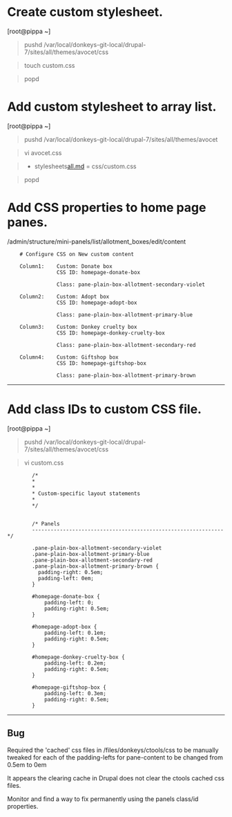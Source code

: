 # Create custom stylesheet.
[root@pippa ~]

> pushd /var/local/donkeys-git-local/drupal-7/sites/all/themes/avocet/css

> touch custom.css

> popd

# Add custom stylesheet to array list.
[root@pippa ~]

> pushd /var/local/donkeys-git-local/drupal-7/sites/all/themes/avocet

> vi avocet.css

> + stylesheets[all](all.md)[.md](.md) = css/custom.css

> popd

# Add CSS properties to home page panes.
/admin/structure/mini-panels/list/allotment\_boxes/edit/content

```
    # Configure CSS on New custom content

    Column1:    Custom: Donate box
                CSS ID: homepage-donate-box

                Class: pane-plain-box-allotment-secondary-violet

    Column2:    Custom: Adopt box
                CSS ID: homepage-adopt-box

                Class: pane-plain-box-allotment-primary-blue

    Column3:    Custom: Donkey cruelty box
                CSS ID: homepage-donkey-cruelty-box

                Class: pane-plain-box-allotment-secondary-red

    Column4:    Custom: Giftshop box
                CSS ID: homepage-giftshop-box

                Class: pane-plain-box-allotment-primary-brown
```


---


# Add class IDs to custom CSS file.
[root@pippa ~]

> pushd /var/local/donkeys-git-local/drupal-7/sites/all/themes/avocet/css

> vi custom.css

```
        /*
        *
        *
        * Custom-specific layout statements
        *
        */


        /* Panels
        -------------------------------------------------------------- */

        .pane-plain-box-allotment-secondary-violet 
        .pane-plain-box-allotment-primary-blue 
        .pane-plain-box-allotment-secondary-red 
        .pane-plain-box-allotment-primary-brown {
          padding-right: 0.5em;
          padding-left: 0em;
        }

        #homepage-donate-box {
            padding-left: 0;
            padding-right: 0.5em;
        }

        #homepage-adopt-box {
            padding-left: 0.1em;
            padding-right: 0.5em;
        }

        #homepage-donkey-cruelty-box {
            padding-left: 0.2em;
            padding-right: 0.5em;
        }

        #homepage-giftshop-box {
            padding-left: 0.3em;
            padding-right: 0.5em;
        }
```


---


## Bug ##

Required the 'cached' css files in /files/donkeys/ctools/css to be manually tweaked for each of the padding-lefts for pane-content to be changed from 0.5em to 0em

It appears the clearing cache in Drupal does not clear the ctools cached css files.

Monitor and find a way to fix permanently using the panels class/id properties.